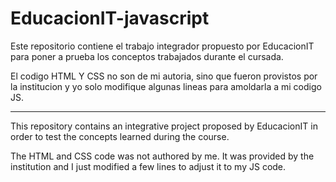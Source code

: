 # EducacionIT-javascript

Este repositorio contiene el trabajo integrador propuesto por EducacionIT para poner a prueba los conceptos trabajados durante el cursada.

El codigo HTML Y CSS no son de mi autoria, sino que fueron provistos por la institucion y yo solo modifique algunas lineas para amoldarla a mi codigo JS.

------------------------------------------------------------------------------------------------------------------------
This repository contains an integrative project proposed by EducacionIT in order to test the concepts learned during the course.

The HTML and CSS code was not authored by me. It was provided by the institution and I just modified a few lines to adjust it to my JS code.
